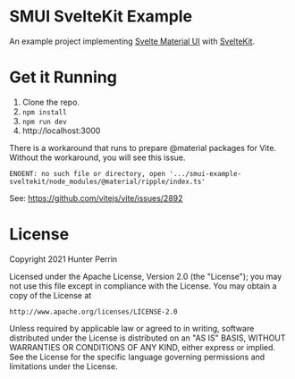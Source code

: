 # SMUI SvelteKit Example

An example project implementing [Svelte Material UI](https://github.com/hperrin/svelte-material-ui) with [SvelteKit](https://kit.svelte.dev/).

# Get it Running

1. Clone the repo.
2. `npm install`
3. `npm run dev`
4. http://localhost:3000

There is a workaround that runs to prepare @material packages for Vite. Without the workaround, you will see this issue.

```
ENOENT: no such file or directory, open '.../smui-example-sveltekit/node_modules/@material/ripple/index.ts'
```

See: https://github.com/vitejs/vite/issues/2892

# License

Copyright 2021 Hunter Perrin

Licensed under the Apache License, Version 2.0 (the "License");
you may not use this file except in compliance with the License.
You may obtain a copy of the License at

    http://www.apache.org/licenses/LICENSE-2.0

Unless required by applicable law or agreed to in writing, software
distributed under the License is distributed on an "AS IS" BASIS,
WITHOUT WARRANTIES OR CONDITIONS OF ANY KIND, either express or implied.
See the License for the specific language governing permissions and
limitations under the License.

